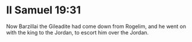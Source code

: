 # II Samuel 19:31

Now Barzillai the Gileadite had come down from Rogelim, and he went on with the king to the Jordan, to escort him over the Jordan.
